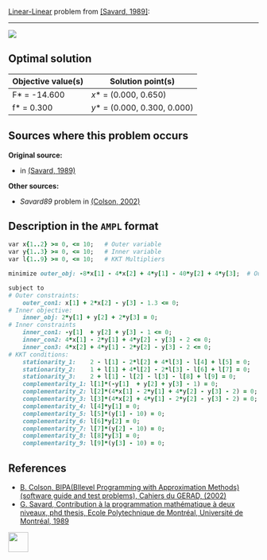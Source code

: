 [Linear-Linear](/BASBLib/LP-LP-problems) problem from [\[Savard, 1989\]][Savard, 1989]:

---

![](https://github.com/basblsolver/BASBLib/wiki/images/s_1989_01_eq.jpg)

## Optimal solution

Objective value(s) | Solution point(s)             |
------------------ | ------------------------------|
F* = -14.600       | _x_* = (0.000, 0.650)         |
f* = 0.300         | _y_* = (0.000, 0.300, 0.000)  |

## Sources where this problem occurs

__Original source:__

 - in [(Savard, 1989)][Savard, 1989]

__Other sources:__

 - _Savard89_ problem in [(Colson, 2002)][Colson, 2002]

## Description in the `AMPL` format

```ruby
var x{1..2} >= 0, <= 10;   # Outer variable
var y{1..3} >= 0, <= 10;   # Inner variable
var l{1..9} >= 0, <= 10;   # KKT Multipliers

minimize outer_obj: -8*x[1] - 4*x[2] + 4*y[1] - 40*y[2] + 4*y[3];  # Outer objective

subject to
# Outer constraints:
    outer_con1: x[1] + 2*x[2] - y[3] - 1.3 <= 0;
# Inner objective:
    inner_obj: 2*y[1] + y[2] + 2*y[3] = 0;
# Inner constraints
    inner_con1: -y[1]  + y[2] + y[3] - 1 <= 0;
    inner_con2: 4*x[1] - 2*y[1] + 4*y[2] - y[3] - 2 <= 0;
    inner_con3: 4*x[2] + 4*y[1] - 2*y[2] - y[3] - 2 <= 0;
# KKT conditions:
    stationarity_1:    2 - l[1] - 2*l[2] + 4*l[3] - l[4] + l[5] = 0;
    stationarity_2:    1 + l[1] + 4*l[2] - 2*l[3] - l[6] + l[7] = 0;
    stationarity_3:    2 + l[1] - l[2] - l[3] - l[8] + l[9] = 0;
    complementarity_1: l[1]*(-y[1]  + y[2] + y[3] - 1) = 0;
    complementarity_2: l[2]*(4*x[1] - 2*y[1] + 4*y[2] - y[3] - 2) = 0;
    complementarity_3: l[3]*(4*x[2] + 4*y[1] - 2*y[2] - y[3] - 2) = 0;
    complementarity_4: l[4]*y[1] = 0;
    complementarity_5: l[5]*(y[1] - 10) = 0;
    complementarity_6: l[6]*y[2] = 0;
    complementarity_7: l[7]*(y[2] - 10) = 0;
    complementarity_8: l[8]*y[3] = 0;
    complementarity_9: l[9]*(y[3] - 10) = 0;
```

##  References

 - [B. Colson, BIPA(BIlevel Programming with Approximation Methods)(software guide and test problems), Cahiers du GERAD, (2002)](https://www.gerad.ca/en/papers/G-2002-37/view)
 - [G. Savard, Contribution à la programmation mathématique à deux niveaux, phd thesis, Ecole Polytechnique de Montréal, Université de Montréal, 1989](https://books.google.co.uk/books/about/Contribution_%C3%A0_la_programmation_math%C3%A9m.html?id=zz0VNAEACAAJ&redir_esc=y)

[<img src="http://www.interupgrade.com/images/pfeil-backbutton.png" width="40" height="40">](/BASBLib/LP-LP-problems "Back to summary of LP-LP problems")

[Colson, 2002]: https://www.gerad.ca/en/papers/G-2002-37/view
[Savard, 1989]: https://books.google.co.uk/books/about/Contribution_%C3%A0_la_programmation_math%C3%A9m.html?id=zz0VNAEACAAJ&redir_esc=y
